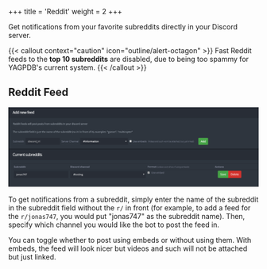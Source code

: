 +++
title = 'Reddit'
weight = 2
+++

Get notifications from your favorite subreddits directly in your Discord server.

<!--more-->

{{< callout context="caution" icon="outline/alert-octagon" >}}
Fast Reddit feeds to the **top 10 subreddits** are disabled, due to being too spammy for YAGPDB's current system.
{{< /callout >}}

## Reddit Feed

![Small showcase of the Reddit feeds interface.](./reddit.png)

To get notifications from a subreddit, simply enter the name of the subreddit in the subreddit field without the `r/` in
front (for example, to add a feed for the `r/jonas747`, you would put "jonas747" as the subreddit name). Then, specify
which channel you would like the bot to post the feed in.

You can toggle whether to post using embeds or without using them. With embeds, the feed will look nicer but videos and
such will not be attached but just linked.
